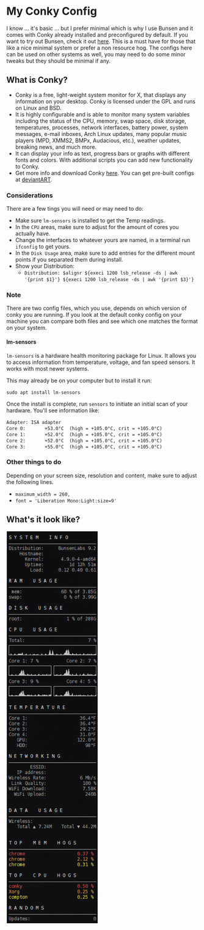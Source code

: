 # My Conky Config
I know ... it's basic ... but I prefer minimal which is why I use Bunsen and it comes with Conky already installed and preconfigured by default. If you want to try out Bunsen, check it out [here](https://www.bunsenlabs.org/). This is a must have for those that like a nice minimal system or prefer a non resource hog. The configs here can be used on other systems as well, you may need to do some minor tweaks but they should be minimal if any.

## What is Conky?
* Conky is a free, light-weight system monitor for X, that displays any information on your desktop. Conky is licensed under the GPL and runs on Linux and BSD.
* It is highly configurable and is able to monitor many system variables including the status of the CPU, memory, swap space, disk storage, temperatures, processes, network interfaces, battery power, system messages, e-mail inboxes, Arch Linux updates, many popular music players (MPD, XMMS2, BMPx, Audacious, etc.), weather updates, breaking news, and much more.
* It can display your info as text, progress bars or graphs with different fonts and colors. With additional scripts you can add new functionality to Conky.
* Get more info and download Conky [here](http://conky.sourceforge.net/). You can get pre-built configs at [deviantART](http://www.deviantart.com/?q=conky).

### Considerations
There are a few tings you will need or may need to do:

* Make sure `lm-sensors` is installed to get the Temp readings.
* In the `CPU` areas, make sure to adjust for the amount of cores you actually have.
* Change the interfaces to whatever yours are named, in a terminal run `ifconfig` to get yours.
* In the `Disk Usage` area, make sure to add entries for the different mount points if you separated them during install.
* Show your Distribution:
    * `Distribution: $alignr ${execi 1200 lsb_release -ds | awk '{print $1}'} ${execi 1200 lsb_release -ds | awk '{print $3}'}`

### Note
There are two config files, which you use, depends on which version of conky you are running. If you look at the default conky config on your machine you can compare both files and see which one matches the format on your system.

#### lm-sensors
`lm-sensors` is a hardware health monitoring package for Linux. It allows you to access information from temperature, voltage, and fan speed sensors. It works with most newer systems.

This may already be on your computer but to install it run:

```
sudo apt install lm-sensors
```

Once the install is complete, run `sensors` to initiate an initial scan of your hardware. You'll see information like:

```
Adapter: ISA adapter
Core 0:       +53.0°C  (high = +105.0°C, crit = +105.0°C)
Core 1:       +52.0°C  (high = +105.0°C, crit = +105.0°C)
Core 2:       +52.0°C  (high = +105.0°C, crit = +105.0°C)
Core 3:       +55.0°C  (high = +105.0°C, crit = +105.0°C)
```

### Other things to do
Depending on your screen size, resolution and content, make sure to adjust the following lines.
* `maximum_width = 260,`
* `font = 'Liberation Mono:Light:size=9'`

## What's it look like?
![Screenshot](https://github.com/Computero/Conky/blob/master/Conky.png "ScreenShot")
